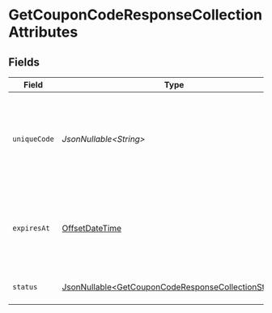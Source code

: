 # GetCouponCodeResponseCollectionAttributes


## Fields

| Field                                                                                                                    | Type                                                                                                                     | Required                                                                                                                 | Description                                                                                                              | Example                                                                                                                  |
| ------------------------------------------------------------------------------------------------------------------------ | ------------------------------------------------------------------------------------------------------------------------ | ------------------------------------------------------------------------------------------------------------------------ | ------------------------------------------------------------------------------------------------------------------------ | ------------------------------------------------------------------------------------------------------------------------ |
| `uniqueCode`                                                                                                             | *JsonNullable\<String>*                                                                                                  | :heavy_minus_sign:                                                                                                       | This is a unique string that will be or is assigned to each customer/profile and is associated with a coupon.            | ASD325FHK324UJDOI2M3JNES99                                                                                               |
| `expiresAt`                                                                                                              | [OffsetDateTime](https://docs.oracle.com/javase/8/docs/api/java/time/OffsetDateTime.html)                                | :heavy_minus_sign:                                                                                                       | The datetime when this coupon code will expire. If not specified or set to null, it will be automatically set to 1 year. | 2023-01-01T00:00:00Z                                                                                                     |
| `status`                                                                                                                 | [JsonNullable\<GetCouponCodeResponseCollectionStatus>](../../models/components/GetCouponCodeResponseCollectionStatus.md) | :heavy_minus_sign:                                                                                                       | The current status of the coupon code.                                                                                   | UNASSIGNED                                                                                                               |